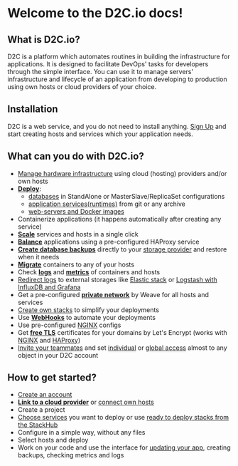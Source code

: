 # Welcome to the D2C.io docs!

## What is D2C.io?

D2C is a platform which automates routines in building the infrastructure for applications. It is designed to facilitate DevOps' tasks for developers through the simple interface. You can use it to manage servers' infrastructure and lifecycle of an application from developing to production using own hosts or cloud providers of your choice.

## Installation

D2C is a web service, and you do not need to install anything. [Sign Up](https://panel.d2c.io/user/register) and start creating hosts and services which your application needs.

## What can you do with D2C.io?

- [Manage hardware infrastructure](/hosts/hosts/) using cloud (hosting) providers and/or own hosts
- [**Deploy**](/platform/deployment/):
    - [databases](/services/services/#data-services) in StandAlone or MasterSlave/ReplicaSet configurations
    - [application services(runtimes)](/services/services/#application-services-runtimes) from git or any archive
    - [web-servers and Docker images](/services/services/#other-services)
- Containerize applications (it happens automatically after creating any service)
- [**Scale**](/platform/scaling/) services and hosts in a single click
- [**Balance**](/platform/balancing/) applications using a pre-configured HAProxy service
- [**Create database backups**](/platform/backups) directly to your [storage provider](/providers/storage-providers/) and restore when it needs
- [**Migrate**](/platform/migration/) containers to any of your hosts
- Check [**logs**](/platform/logs/) and [**metrics**](/platform/metrics/) of containers and hosts
- [Redirect logs](/platform/logs-redirection/) to external storages like [Elastic stack](https://d2c.io/stackhub/elastic-stack) or [Logstash with InfluxDB and Grafana](https://d2c.io/stackhub/logstash-influxdb-grafana-stack)
- Get a pre-configured [**private network**](/platform/private-network/) by Weave for all hosts and services
- [Create own stacks](/stacks/stacks/) to simplify your deployments
- Use [**WebHooks**](/platform/webhooks/) to automate your deployments
- Use pre-configured [NGINX](/services/other-services/nginx/) configs
- Get [**free TLS**](/platform/domains-and-certificates/) certificates for your domains by Let's Encrypt (works with [NGINX](/services/other-services/nginx/) and [HAProxy](/services/other-services/haproxy/))
- [Invite your teammates](/account/team-management/#members) and set [individual](/account/team-management/#local-rules) or [global access](/account/team-management/#global-roles) almost to any object in your D2C account

## How to get started?

- [Create an account](https://panel.d2c.io/user/register)
- [**Link to a cloud provider**](/providers/cloud-providers/) or [connect own hosts](/hosts/connect-own-host/#supported-operation-systems-and-requirements)
- Create a project
- [Choose services](/services/services/) you want to deploy or use [ready to deploy stacks from the StackHub](https://d2c.io/stackhub)
- Configure in a simple way, without any files
- Select hosts and deploy
- Work on your code and use the interface for [updating your app](/services/services/#actions-with-application-services), creating backups, checking metrics and logs
